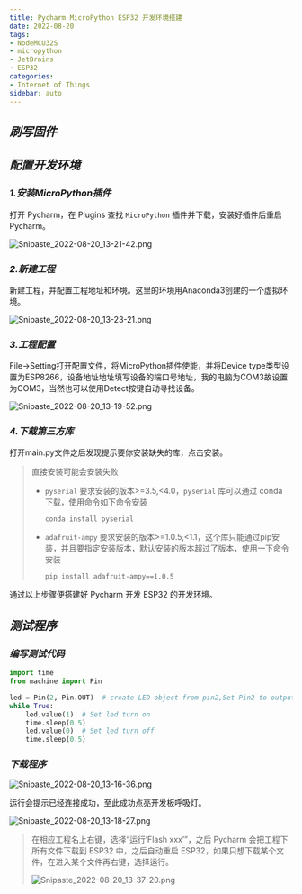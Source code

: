 ```yaml
---
title: Pycharm MicroPython ESP32 开发环境搭建
date: 2022-08-20
tags:
- NodeMCU32S
- micropython
- JetBrains
- ESP32
categories:
- Internet of Things
sidebar: auto
---
```


## ***刷写固件***


## ***配置开发环境***

### ***1.安装MicroPython插件***

打开 Pycharm，在 Plugins 查找 `MicroPython` 插件并下载，安装好插件后重启 Pycharm。

![Snipaste_2022-08-20_13-21-42.png](https://s2.loli.net/2022/08/20/mfuAJ52xdqvnPI6.png)

### ***2.新建工程***

新建工程，并配置工程地址和环境。这里的环境用Anaconda3创建的一个虚拟环境。

![Snipaste_2022-08-20_13-23-21.png](https://s2.loli.net/2022/08/20/T5tLenObxDu1FjP.png)

### ***3.工程配置***

File->Setting打开配置文件，将MicroPython插件使能，并将Device type类型设置为ESP8266，设备地址地址填写设备的端口号地址，我的电脑为COM3故设置为COM3，当然也可以使用Detect按键自动寻找设备。

![Snipaste_2022-08-20_13-19-52.png](https://s2.loli.net/2022/08/20/N5Gyovqwin9pOjS.png)

### ***4.下载第三方库***

打开main.py文件之后发现提示要你安装缺失的库，点击安装。

> 直接安装可能会安装失败
> 
> - `pyserial` 要求安装的版本>=3.5,<4.0，`pyserial` 库可以通过 conda 下载，使用命令如下命令安装
>   ```shell
>   conda install pyserial
>   ```
> - `adafruit-ampy` 要求安装的版本>=1.0.5,<1.1，这个库只能通过pip安装，并且要指定安装版本，默认安装的版本超过了版本，使用一下命令安装
>   ```shell
>   pip install adafruit-ampy==1.0.5
>   ```

通过以上步骤便搭建好 Pycharm 开发 ESP32 的开发环境。

## ***测试程序***

### ***编写测试代码***

```python
import time
from machine import Pin

led = Pin(2, Pin.OUT)  # create LED object from pin2,Set Pin2 to output
while True:
    led.value(1)  # Set led turn on
    time.sleep(0.5)
    led.value(0)  # Set led turn off
    time.sleep(0.5)
```

### ***下载程序***

![Snipaste_2022-08-20_13-16-36.png](https://s2.loli.net/2022/08/20/wqUTkVioSncvmrW.png)

运行会提示已经连接成功，至此成功点亮开发板呼吸灯。

![Snipaste_2022-08-20_13-18-27.png](https://s2.loli.net/2022/08/20/fHm9LbWisdzuhBZ.png)

> 在相应工程名上右键，选择“运行’Flash xxx’”，之后 Pycharm 会把工程下所有文件下载到 ESP32 中，之后自动重启 ESP32，如果只想下载某个文件，在进入某个文件再右键，选择运行。
> 
> ![Snipaste_2022-08-20_13-37-20.png](https://s2.loli.net/2022/08/20/HS2AGXOU1yEI4fj.png)





